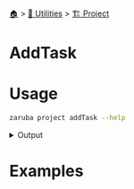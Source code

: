 <!--startTocHeader-->
[🏠](../../README.md) > [🔧 Utilities](../README.md) > [🏗️ Project](README.md)
# AddTask
<!--endTocHeader-->

# Usage

<!--startCode-->
```bash
zaruba project addTask --help
```
 
<details>
<summary>Output</summary>
 
```````
Add task to current project

Usage:
  zaruba project addTask <taskName> [taskFile] [flags]

Flags:
  -h, --help   help for addTask
```````
</details>
<!--endCode-->

# Examples



<!--startTocSubtopic-->
<!--endTocSubtopic-->